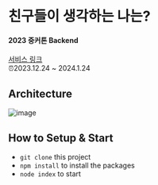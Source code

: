 # 친구들이 생각하는 나는?
#### 2023 중커톤 Backend
[서비스 링크](https://youngchun.netlify.app/)
<br/>
⏰2023.12.24 ~ 2024.1.24<br/>

## Architecture
![image](https://github.com/Young-Season/Young_Backend/assets/83288181/df320216-b8c7-430f-864a-5fc06a85e47c)

## How to Setup & Start

- `git clone` this project
- `npm install` to install the packages
- `node index` to start
